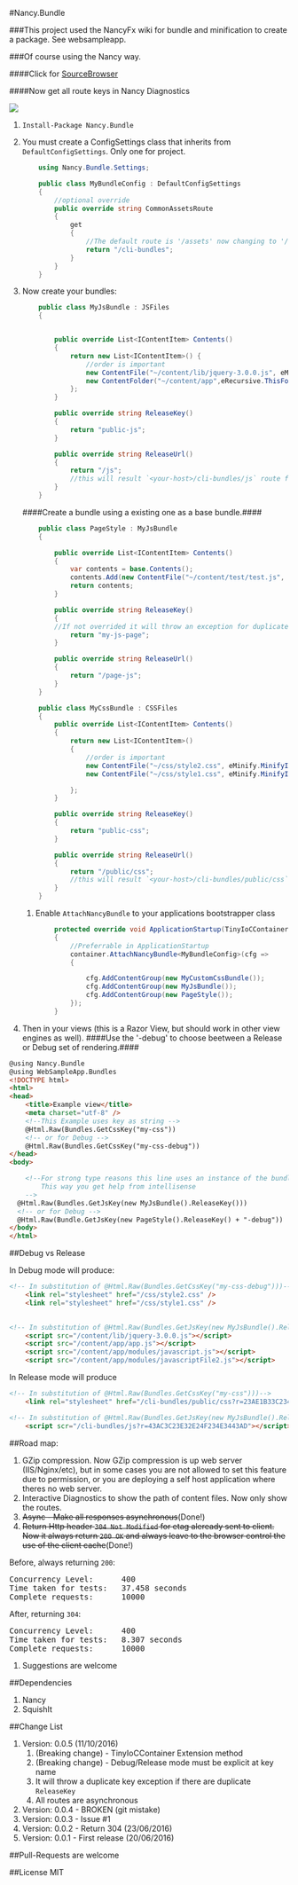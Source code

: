 #Nancy.Bundle

###This project used the NancyFx wiki for bundle and minification to create a package. See websampleapp. 

###Of course using the Nancy way.

####Click for [SourceBrowser](http://sourcebrowser.io/Browse/leonibr/Nancy.Bundle.git/)

####Now get all route keys in Nancy Diagnostics

<img src="nancy-diagnostic-routes.png">

1. `Install-Package Nancy.Bundle`

1. You must create a ConfigSettings class that inherits from `DefaultConfigSettings`. Only one for project.
	```c#
		using Nancy.Bundle.Settings;

		public class MyBundleConfig : DefaultConfigSettings
		{
			//optional override
			public override string CommonAssetsRoute
			{
				get
				{
					//The default route is '/assets' now changing to '/cli-bundles'
					return "/cli-bundles";
				}
			}
		}
	```
1. Now create your bundles:
	```c#
		public class MyJsBundle : JSFiles
		{


			public override List<IContentItem> Contents()
			{
				return new List<IContentItem>() {
					//order is important
					new ContentFile("~/content/lib/jquery-3.0.0.js", eMinify.DoNotMinifyIt),
					new ContentFolder("~/content/app",eRecursive.ThisFolderAndChildrenFolders, eMinify.MinifyIt)
				};
			}

			public override string ReleaseKey()
			{
				return "public-js";
			}

			public override string ReleaseUrl()
			{
				return "/js";
				//this will result `<your-host>/cli-bundles/js` route for js
			}
		}
	```
	####Create a bundle using a existing one as a base bundle.####

	```c#
		public class PageStyle : MyJsBundle
		{

			public override List<IContentItem> Contents()
			{
				var contents = base.Contents();
				contents.Add(new ContentFile("~/content/test/test.js", eMinify.MinifyIt));
				return contents;
			}

			public override string ReleaseKey()
			{
			//If not overrided it will throw an exception for duplicate key. Because the `MyJsBundle.ReleaseKey` is aleready stored.
				return "my-js-page";
			}

			public override string ReleaseUrl()
			{
				return "/page-js";
			}
		}
	```

	```c#
		public class MyCssBundle : CSSFiles
		{
			public override List<IContentItem> Contents()
			{
				return new List<IContentItem>()
				{
					//order is important
					new ContentFile("~/css/style2.css", eMinify.MinifyIt),
					new ContentFile("~/css/style1.css", eMinify.MinifyIt)

				};
			}

			public override string ReleaseKey()
			{
				return "public-css";
			}

			public override string ReleaseUrl()
			{
				return "/public/css";
				//this will result `<your-host>/cli-bundles/public/css` route for css
			}
		}
	```
	1. Enable `AttachNancyBundle` to your applications bootstrapper class

	```c#
			protected override void ApplicationStartup(TinyIoCContainer container, IPipelines pipelines)
			{
				//Preferrable in ApplicationStartup			
				container.AttachNancyBundle<MyBundleConfig>(cfg =>
				{

					cfg.AddContentGroup(new MyCustomCssBundle());
					cfg.AddContentGroup(new MyJsBundle());
					cfg.AddContentGroup(new PageStyle());
				});
			}
	```

1. Then in your views (this is a Razor View, but should work in other view engines as well).
####Use the '-debug' to choose beetween a Release or Debug set of rendering.####

```html
@using Nancy.Bundle
@using WebSampleApp.Bundles
<!DOCTYPE html>
<html>
<head>
	<title>Example view</title>
	<meta charset="utf-8" />
	<!--This Example uses key as string -->
	@Html.Raw(Bundles.GetCssKey("my-css"))
	<!-- or for Debug -->
	@Html.Raw(Bundles.GetCssKey("my-css-debug"))
</head>
<body>

	<!--For strong type reasons this line uses an instance of the bundle to get the key
	    This way you get help from intellisense
	-->
  @Html.Raw(Bundles.GetJsKey(new MyJsBundle().ReleaseKey()))
  <!-- or for Debug -->
  @Html.Raw(Bundle.GetJsKey(new PageStyle().ReleaseKey() + "-debug"))
</body>
</html>
```

##Debug vs Release

In Debug mode will produce:
```html
<!-- In substitution of @Html.Raw(Bundles.GetCssKey("my-css-debug")))-->
	<link rel="stylesheet" href="/css/style2.css" />
	<link rel="stylesheet" href="/css/style1.css" />

	
<!-- In substitution of @Html.Raw(Bundles.GetJsKey(new MyJsBundle().ReleaseKey() + "-debug")-->
	<script src="/content/lib/jquery-3.0.0.js"></script>
	<script src="/content/app/app.js"></script>
	<script src="/content/app/modules/javascript.js"></script>
	<script src="/content/app/modules/javascriptFile2.js"></script>
```

In Release mode will produce

```html
<!-- In substitution of @Html.Raw(Bundles.GetCssKey("my-css")))-->
	<link rel="stylesheet" href="/cli-bundles/public/css?r=23AE1B33C234C23E3B09673C" />

<!-- In substitution of @Html.Raw(Bundles.GetJsKey(new MyJsBundle().ReleaseKey())-->
	<script scr="/cli-bundles/js?r=43AC3C23E32E24F234E3443AD"></script>
```
	
##Road map: 
1.  GZip compression. Now GZip compression is up web server (IIS/Nginx/etc), but in some cases you are not allowed to set this feature due to permission, or you are deploying a self host application where theres no web server.
1.  Interactive Diagnostics to show the path of content files. Now only show the routes.
1.  <s>Async - Make all responses asynchronous</s>(Done!) 
1.  <s>Return Http header `304 Not Modified` for etag aleready sent to client. Now it always return `200 OK` and always leave to the browser control the use of the client cache</s>(Done!)

Before, always returning `200`:
<pre>
Concurrency Level:	    400
Time taken for tests:   37.458 seconds
Complete requests:		10000
</pre>

After, returning `304`:
<pre>
Concurrency Level:      400
Time taken for tests:   8.307 seconds
Complete requests:	    10000
</pre>
1.  Suggestions are welcome

##Dependencies

1. Nancy 
1. SquishIt

##Change List

1. Version: 0.0.5 (11/10/2016)
	1. (Breaking change) - TinyIoCContainer Extension method
	1. (Breaking change) - Debug/Release mode must be explicit at key name
	1. It will throw a duplicate key exception if there are duplicate `ReleaseKey`
	1. All routes are asynchronous 
1. Version: 0.0.4 - BROKEN (git mistake)
1. Version: 0.0.3 - Issue #1
1. Version: 0.0.2 - Return 304 (23/06/2016)
1. Version: 0.0.1 - First release (20/06/2016)

##Pull-Requests are welcome

##License
	MIT
